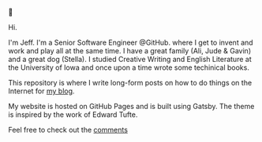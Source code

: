 👋 

Hi.

I'm Jeff. I'm a Senior Software Engineer @GitHub. where I get to invent and work and play all at the same time. I have a great family (Ali, Jude & Gavin) and a great dog (Stella). I studied Creative Writing and English Literature at the University of Iowa and once upon a time wrote some techinical books.

This repository is where I write long-form posts on how to do things on the Internet for [my blog](https://jeffrafter.com).

My website is hosted on GitHub Pages and is built using Gatsby. The theme is inspired by the work of Edward Tufte.

Feel free to check out the [comments](https://github.com/jeffrafter/jeffrafter.github.io/issues?q=is%3Aissue+is%3Aopen+label%3A%22Comments+%3Aspeech_balloon%3A%22)
